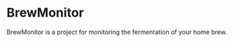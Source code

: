 BrewMonitor
===========
BrewMonitor is a project for monitoring the fermentation of your home brew.
